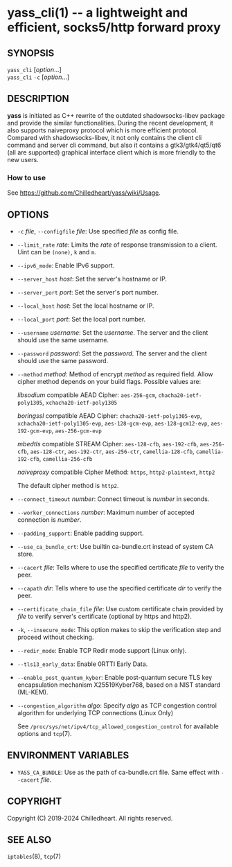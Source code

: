 yass_cli(1) -- a lightweight and efficient, socks5/http forward proxy
==========================

## SYNOPSIS

`yass_cli` [_option_...] <br>
`yass_cli` `-c` <file> [_option_...]

## DESCRIPTION

**yass** is initiated as C++ rewrite of the outdated shadowsocks-libev package and
provide the similar functionalities. During the recent development, it also
supports naiveproxy protocol which is more efficient protocol. Compared with
shadowsocks-libev, it not only contains the client cli command and server cli
command, but also it contains a gtk3/gtk4/qt5/qt6 (all are supported) graphical
interface client which is more friendly to the new users.

### How to use
See <https://github.com/Chilledheart/yass/wiki/Usage>.

## OPTIONS

* `-c` _file_, `--configfile` _file_:
  Use specified _file_ as config file.

* `--limit_rate` _rate_:
  Limits the _rate_ of response transmission to a client. Uint can be `(none)`, `k` and `m`.

* `--ipv6_mode`:
  Enable IPv6 support.

* `--server_host` _host_:
  Set the server's hostname or IP.

* `--server_port` _port_:
  Set the server's port number.

* `--local_host` _host_:
  Set the local hostname or IP.

* `--local_port` _port_:
  Set the local port number.

* `--username` _username_:
  Set the _username_. The server and the client should use the same username.

* `--password` _password_:
  Set the _password_. The server and the client should use the same password.

* `--method` _method_:
  Method of encrypt _method_ as required field.
  Allow cipher method depends on your build flags.
  Possible values are:

  _libsodium_ compatible AEAD Cipher:
  `aes-256-gcm`, `chacha20-ietf-poly1305`, `xchacha20-ietf-poly1305`

  _boringssl_ compatible AEAD Cipher:
  `chacha20-ietf-poly1305-evp`, `xchacha20-ietf-poly1305-evp`, `aes-128-gcm-evp`, `aes-128-gcm12-evp`, `aes-192-gcm-evp`, `aes-256-gcm-evp`

  _mbedtls_ compatible STREAM Cipher:
  `aes-128-cfb`, `aes-192-cfb`, `aes-256-cfb`, `aes-128-ctr`, `aes-192-ctr`, `aes-256-ctr`, `camellia-128-cfb`, `camellia-192-cfb`, `camellia-256-cfb`

  _naiveproxy_ compatible Cipher Method:
  `https`, `http2-plaintext`, `http2`

  The default cipher method is `http2`.


* `--connect_timeout` _number_:
  Connect timeout is _number_ in seconds.

* `--worker_connections` _number_:
  Maximum number of accepted connection is _number_.

* `--padding_support`:
  Enable padding support.

* `--use_ca_bundle_crt`:
  Use builtin ca-bundle.crt instead of system CA store.

* `--cacert` _file_:
  Tells where to use the specified certificate _file_ to verify the peer.

* `--capath` _dir_:
  Tells where to use the specified certificate _dir_ to verify the peer.

* `--certificate_chain_file` _file_:
  Use custom certificate chain provided by _file_ to verify server's certificate (optional by https and http2).

* `-k`, `--insecure_mode`:
  This option makes to skip the verification step and proceed without checking.

* `--redir_mode`:
  Enable TCP Redir mode support (Linux only).

* `--tls13_early_data`:
  Enable 0RTTI Early Data.

* `--enable_post_quantum_kyber`:
  Enable post-quantum secure TLS key encapsulation mechanism X25519Kyber768, based on a NIST standard (ML-KEM).

* `--congestion_algorithm` _algo_:
  Specify _algo_ as TCP congestion control algorithm for underlying TCP connections (Linux Only)

  See `/proc/sys/net/ipv4/tcp_allowed_congestion_control` for available options and `tcp`(7).

## ENVIRONMENT VARIABLES

* `YASS_CA_BUNDLE`:
  Use as the path of ca-bundle.crt file. Same effect with `--cacert` _file_.

## COPYRIGHT

Copyright (C) 2019-2024 Chilledheart. All rights reserved.

## SEE ALSO

`iptables`(8), `tcp`(7)
